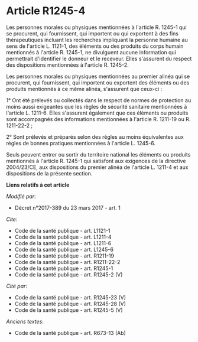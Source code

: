 # Article R1245-4

Les personnes morales ou physiques mentionnées à l'article R. 1245-1 qui se procurent, qui fournissent, qui importent ou qui
exportent à des fins thérapeutiques incluant les recherches impliquant la personne humaine au sens de l'article L. 1121-1,
des éléments ou des produits du corps humain mentionnés à l'article R. 1245-1, ne divulguent aucune information qui
permettrait d'identifier le donneur et le receveur. Elles s'assurent du respect des dispositions mentionnées à l'article R.
1245-2.

Les personnes morales ou physiques mentionnées au premier alinéa qui se procurent, qui fournissent, qui importent ou
exportent des éléments ou des produits mentionnés à ce même alinéa, s'assurent que ceux-ci :

1° Ont été prélevés ou collectés dans le respect de normes de protection au moins aussi exigeantes que les règles de sécurité
sanitaire mentionnées à l'article L. 1211-6. Elles s'assurent également que ces éléments ou produits sont accompagnés des
informations mentionnées à l'article R. 1211-19 ou R. 1211-22-2 ;

2° Sont prélevés et préparés selon des règles au moins équivalentes aux règles de bonnes pratiques mentionnées à l'article L.
1245-6.

Seuls peuvent entrer ou sortir du territoire national les éléments ou produits mentionnés à l'article R. 1245-1 qui satisfont
aux exigences de la directive 2004/23/CE, aux dispositions du premier alinéa de l'article L. 1211-4 et aux dispositions de la
présente section.

**Liens relatifs à cet article**

_Modifié par_:

  - Décret n°2017-389 du 23 mars 2017 - art. 1

_Cite_:

  - Code de la santé publique - art. L1121-1
  - Code de la santé publique - art. L1211-4
  - Code de la santé publique - art. L1211-6
  - Code de la santé publique - art. L1245-6
  - Code de la santé publique - art. R1211-19
  - Code de la santé publique - art. R1211-22-2
  - Code de la santé publique - art. R1245-1
  - Code de la santé publique - art. R1245-2 (V)

_Cité par_:

  - Code de la santé publique - art. R1245-23 (V)
  - Code de la santé publique - art. R1245-28 (V)
  - Code de la santé publique - art. R1245-5 (V)

_Anciens textes_:

  - Code de la santé publique - art. R673-13 (Ab)
